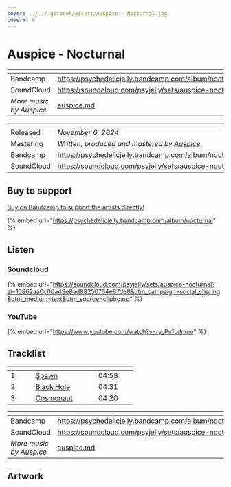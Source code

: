 ```yaml
---
cover: ../../.gitbook/assets/Auspice - Nocturnal.jpg
coverY: 0
---
```


# Auspice - Nocturnal

<table data-view="cards"><thead><tr><th></th><th data-hidden data-card-target data-type="content-ref"></th></tr></thead><tbody><tr><td>Bandcamp</td><td><a href="https://psychedelicjelly.bandcamp.com/album/nocturnal">https://psychedelicjelly.bandcamp.com/album/nocturnal</a></td></tr><tr><td>SoundCloud</td><td><a href="https://soundcloud.com/psyjelly/sets/auspice-nocturnal">https://soundcloud.com/psyjelly/sets/auspice-nocturnal</a></td></tr><tr><td><em>More music by Auspice</em></td><td><a href="../../artists/music/auspice.md">auspice.md</a></td></tr></tbody></table>

<table data-header-hidden><thead><tr><th width="132"></th><th></th></tr></thead><tbody><tr><td>Released</td><td><em>November 6, 2024</em></td></tr><tr><td>Mastering</td><td><em>Written, produced and mastered by</em> <a href="../../artists/music/auspice.md"><em>Auspice</em></a> </td></tr><tr><td>Bandcamp</td><td><a href="https://psychedelicjelly.bandcamp.com/album/nocturnal">https://psychedelicjelly.bandcamp.com/album/nocturnal</a> </td></tr><tr><td>SoundCloud</td><td><a href="https://soundcloud.com/psyjelly/sets/auspice-nocturnal">https://soundcloud.com/psyjelly/sets/auspice-nocturnal</a> </td></tr></tbody></table>

## Buy to support

[Buy on Bandcamp to support the artists directly!](https://psychedelicjelly.bandcamp.com/album/nocturnal)&#x20;

{% embed url="https://psychedelicjelly.bandcamp.com/album/nocturnal" %}

## Listen

### Soundcloud

{% embed url="https://soundcloud.com/psyjelly/sets/auspice-nocturnal?si=15862aa0c00a49e8ad88250764e87de8&utm_campaign=social_sharing&utm_medium=text&utm_source=clipboard" %}

### YouTube

{% embed url="https://www.youtube.com/watch?v=ry_Pv1Ldmuo" %}

## Tracklist

<table data-header-hidden><thead><tr><th width="42"></th><th width="130"></th><th width="73"></th></tr></thead><tbody><tr><td>1.</td><td><a href="https://psychedelicjelly.bandcamp.com/track/spawn-2">Spawn</a> </td><td> 04:58</td></tr><tr><td>2.</td><td><a href="https://psychedelicjelly.bandcamp.com/track/black-hole">Black Hole</a> </td><td>04:31</td></tr><tr><td>3.</td><td><a href="https://psychedelicjelly.bandcamp.com/track/cosmonaut">Cosmonaut</a> </td><td>04:20</td></tr></tbody></table>

<table data-view="cards"><thead><tr><th></th><th data-hidden data-card-target data-type="content-ref"></th></tr></thead><tbody><tr><td>Bandcamp</td><td><a href="https://psychedelicjelly.bandcamp.com/album/nocturnal">https://psychedelicjelly.bandcamp.com/album/nocturnal</a></td></tr><tr><td>SoundCloud</td><td><a href="https://soundcloud.com/psyjelly/sets/auspice-nocturnal">https://soundcloud.com/psyjelly/sets/auspice-nocturnal</a></td></tr><tr><td><em>More music by Auspice</em></td><td><a href="../../artists/music/auspice.md">auspice.md</a></td></tr></tbody></table>

## Artwork

<figure><img src="../../.gitbook/assets/Auspice - Nocturnal.jpg" alt=""><figcaption></figcaption></figure>
